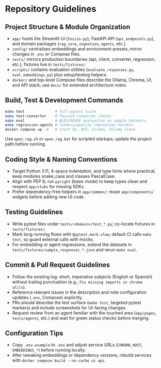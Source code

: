 # Repository Guidelines

## Project Structure & Module Organization
- `app/` hosts the Streamlit UI (`Inicio.py`), FastAPI API (`api_endpoints.py`), and domain packages (`rag_core`, `ingestion`, `agents`, etc.).
- `config/` centralizes embeddings and environment presets; mirror changes in `.env` or Compose files.
- `tests/` mirrors production boundaries (api, client, converter, regression, etc.); fixtures live in `tests/fixtures/`.
- `scripts/` contains evaluation utilities (`evaluate_responses.py`, `eval_embeddings.py`) plus setup/testing helpers.
- `docker/` and top-level Compose files describe the Ollama, Chroma, UI, and API stack; use `docs/` for extended architecture notes.

## Build, Test & Development Commands
```bash
make test              # full pytest suite
make test-converter    # focused converter checks
make eval              # BLEU/ROUGE evaluation on sample datasets
make regression-agents # latency/quality regression harness
docker compose up -d   # start UI, API, Chroma, Ollama stack
```
Use `open_rag.sh` or `open_rag.bat` for scripted startups; update the project path before running.

## Coding Style & Naming Conventions
- Target Python 3.11, 4-space indentation, and type hints where practical; keep modules snake_case and classes PascalCase.
- Align with PEP 8; run `pyright` (basic mode) to keep types clean and respect `app/stubs` for missing SDKs.
- Prefer dependency-free helpers in `app/common/`; reuse `app/components/` widgets before adding new UI code.

## Testing Guidelines
- Write pytest files under `tests/<domain>/test_*.py`; co-locate fixtures in `tests/fixtures/`.
- Mark long-running flows with `@pytest.mark.slow`; default CI calls `make test`, so guard external calls with mocks.
- For embedding or agent regressions, extend the datasets in `tests/fixtures/sample_responses_*.json` and rerun `make eval`.

## Commit & Pull Request Guidelines
- Follow the existing log: short, imperative subjects (English or Spanish) without trailing punctuation (e.g., `Fix missing imports in chroma utils`).
- Reference relevant issues in the description and note configuration updates (`.env`, Compose) explicitly.
- PRs should describe the test surface (`make test`, targeted pytest markers) and include screenshots for UI-facing changes.
- Request review from an agent familiar with the touched area (`app/pages`, `tests/agents`, etc.) and wait for green status checks before merging.

## Configuration Tips
- Copy `.env.example` to `.env` and adjust service URLs (`CHROMA_HOST`, `EMBEDDINGS_*`) before running locally.
- After tweaking embeddings or dependency versions, rebuild services with `docker compose build --no-cache ui api`.

